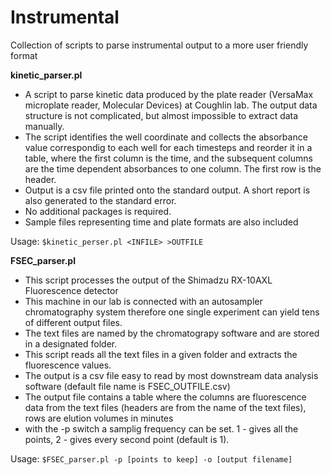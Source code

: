 Instrumental
============

Collection of scripts to parse instrumental output to a more user friendly format

__kinetic_parser.pl__ 
* A script to parse kinetic data produced by the plate reader (VersaMax microplate reader, Molecular Devices) at Coughlin lab. The output data structure is not complicated, but almost impossible to extract data manually. 
* The script identifies the well coordinate and collects the absorbance value correspondig to each well for each timesteps and reorder it in a table, where the first column is the time, and the subsequent columns are the time dependent absorbances to one column. The first row is the header.
* Output is a csv file printed onto the standard output. A short report is also generated to the standard error.
* No additional packages is required.
* Sample files representing time and plate formats are also included

Usage: `$kinetic_perser.pl <INFILE> >OUTFILE`

__FSEC_parser.pl__
* This script processes the output of the Shimadzu RX-10AXL Fluorescence detector
* This machine in our lab is connected with an autosampler chromatography system therefore one single experiment can yield tens of different output files.
* The text files are named by the chromatograpy software and are stored in a designated folder.
* This script reads all the text files in a given folder and extracts the fluorescence values.
* The output is a csv file easy to read by most downstream data analysis software (default file name is FSEC_OUTFILE.csv)
* The output file contains a table where the columns are fluorescence data from the text files (headers are from the name of the text files), rows are elution volumes in minutes
* with the -p switch a samplig frequency can be set. 1 - gives all the points, 2 - gives every second point (default is 1).

Usage: `$FSEC_parser.pl -p [points to keep] -o [output filename]`

